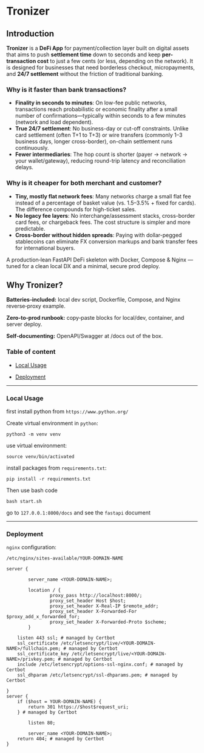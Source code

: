 # Tronizer
## Introduction
**Tronizer** is a **DeFi App** for payment/collection layer built on digital assets that aims to push **settlement time** down to seconds and keep **per-transaction cost** to just a few cents (or less, depending on the network). It is designed for businesses that need borderless checkout, micropayments, and **24/7 settlement** without the friction of traditional banking.

### Why is it faster than bank transactions?
- **Finality in seconds to minutes**: On low-fee public networks, transactions reach probabilistic or economic finality after a small number of confirmations—typically within seconds to a few minutes (network and load dependent).
- **True 24/7 settlement**: No business-day or cut-off constraints. Unlike card settlement (often T+1 to T+3) or wire transfers (commonly 1–3 business days, longer cross-border), on-chain settlement runs continuously.
- **Fewer intermediaries**: The hop count is shorter (payer → network → your wallet/gateway), reducing round-trip latency and reconciliation delays.

### Why is it cheaper for both merchant and customer?
- **Tiny, mostly flat network fees**: Many networks charge a small flat fee instead of a percentage of basket value (vs. 1.5–3.5% + fixed for cards). The difference compounds for high-ticket sales.
- **No legacy fee layers**: No interchange/assessment stacks, cross-border card fees, or chargeback fees. The cost structure is simpler and more predictable.
- **Cross-border without hidden spreads**: Paying with dollar-pegged stablecoins can eliminate FX conversion markups and bank transfer fees for international buyers.

A production‑lean FastAPI DeFi skeleton with Docker, Compose & Nginx — tuned for a clean local DX and a minimal, secure prod deploy.

## Why Tronizer?

**Batteries‑included:** local dev script, Dockerfile, Compose, and Nginx reverse‑proxy example.

**Zero‑to‑prod runbook:** copy‑paste blocks for local/dev, container, and server deploy.

**Self‑documenting:** OpenAPI/Swagger at /docs out of the box.


### Table of content
- [Local Usage](#local-usage)

- [Deployment](#deployment)

-----
<a name="local-usage"/>

### Local Usage
first install python from `https://www.python.org/`

Create virtual environment in `python`:
```commandline
python3 -m venv venv
```
use virtual environment:
```commandline
source venv/bin/activated
```
install packages from `requirements.txt`:
```commandline
pip install -r requirements.txt
```
Then use bash code
```commandline
bash start.sh
```
go to `127.0.0.1:8000/docs` and see the `fastapi` document 

------

<a name="deployment"/>


### Deployment

`nginx` configuration: 

`/etc/nginx/sites-available/YOUR-DOMAIN-NAME`
```nginx
server {

        server_name <YOUR-DOMAIN-NAME>;

        location / {
                proxy_pass http://localhost:8000/;
                proxy_set_header Host $host;
                proxy_set_header X-Real-IP $remote_addr;
                proxy_set_header X-Forwarded-For $proxy_add_x_forwarded_for;
                proxy_set_header X-Forwarded-Proto $scheme;
        }

    listen 443 ssl; # managed by Certbot
    ssl_certificate /etc/letsencrypt/live/<YOUR-DOMAIN-NAME>/fullchain.pem; # managed by Certbot
    ssl_certificate_key /etc/letsencrypt/live/<YOUR-DOMAIN-NAME>/privkey.pem; # managed by Certbot
    include /etc/letsencrypt/options-ssl-nginx.conf; # managed by Certbot
    ssl_dhparam /etc/letsencrypt/ssl-dhparams.pem; # managed by Certbot

}
server {
    if ($host = YOUR-DOMAIN-NAME) {
        return 301 https://$host$request_uri;
    } # managed by Certbot

        listen 80;

        server_name <YOUR-DOMAIN-NAME>;
    return 404; # managed by Certbot
}
```
